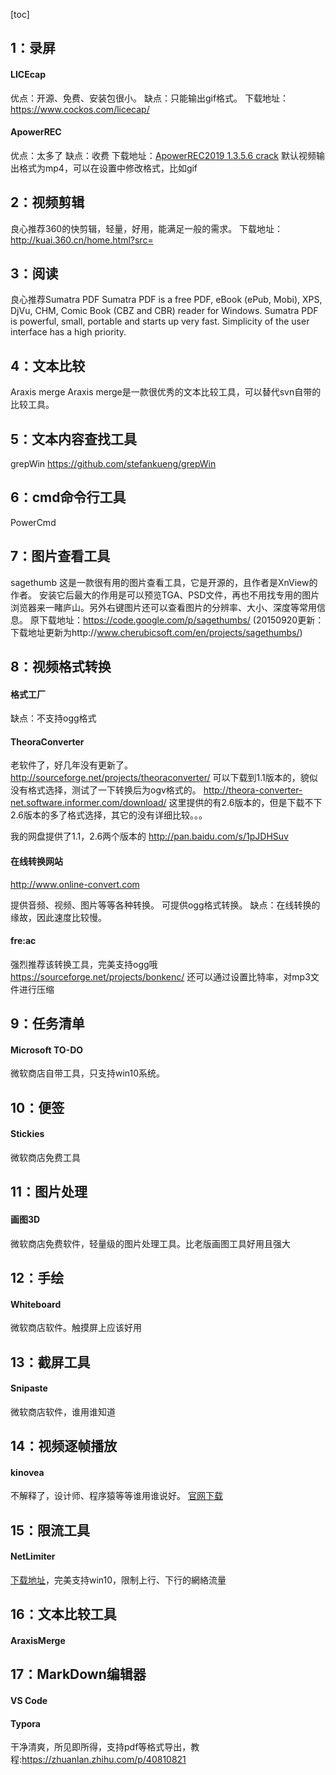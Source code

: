 [toc]
## 1：录屏
#### LICEcap
优点：开源、免费、安装包很小。
缺点：只能输出gif格式。
下载地址：https://www.cockos.com/licecap/

#### ApowerREC
优点：太多了
缺点：收费
下载地址：[ApowerREC2019 1.3.5.6 crack](https://download.csdn.net/download/iningwei/11058421)
默认视频输出格式为mp4，可以在设置中修改格式，比如gif

## 2：视频剪辑
良心推荐360的快剪辑，轻量，好用，能满足一般的需求。
下载地址：http://kuai.360.cn/home.html?src=

## 3：阅读
良心推荐Sumatra PDF
Sumatra PDF is a free PDF, eBook (ePub, Mobi), XPS, DjVu, CHM, Comic Book (CBZ and CBR) reader for Windows.
Sumatra PDF is powerful, small, portable and starts up very fast.
Simplicity of the user interface has a high priority.


## 4：文本比较
Araxis merge
Araxis merge是一款很优秀的文本比较工具，可以替代svn自带的比较工具。

## 5：文本内容查找工具
grepWin
https://github.com/stefankueng/grepWin

## 6：cmd命令行工具
PowerCmd

## 7：图片查看工具
sagethumb
这是一款很有用的图片查看工具，它是开源的，且作者是XnView的作者。
安装它后最大的作用是可以预览TGA、PSD文件，再也不用找专用的图片浏览器来一睹庐山。另外右键图片还可以查看图片的分辨率、大小、深度等常用信息。
原下载地址：https://code.google.com/p/sagethumbs/
(20150920更新：下载地址更新为http://www.cherubicsoft.com/en/projects/sagethumbs/)

## 8：视频格式转换

#### 格式工厂

缺点：不支持ogg格式

#### TheoraConverter
 老软件了，好几年没有更新了。
http://sourceforge.net/projects/theoraconverter/ 可以下载到1.1版本的，貌似没有格式选择，测试了一下转换后为ogv格式的。
http://theora-converter-net.software.informer.com/download/ 这里提供的有2.6版本的，但是下载不下
2.6版本的多了格式选择，其它的没有详细比较。。。

我的网盘提供了1.1，2.6两个版本的 http://pan.baidu.com/s/1pJDHSuv

#### 在线转换网站

http://www.online-convert.com

提供音频、视频、图片等等各种转换。
可提供ogg格式转换。
缺点：在线转换的缘故，因此速度比较慢。

#### fre:ac
强烈推荐该转换工具，完美支持ogg哦
https://sourceforge.net/projects/bonkenc/
还可以通过设置比特率，对mp3文件进行压缩


## 9：任务清单
#### Microsoft TO-DO
微软商店自带工具，只支持win10系统。

## 10：便签
#### Stickies
微软商店免费工具

## 11：图片处理
#### 画图3D
微软商店免费软件，轻量级的图片处理工具。比老版画图工具好用且强大

## 12：手绘
#### Whiteboard
微软商店软件。触摸屏上应该好用

## 13：截屏工具
#### Snipaste
微软商店软件，谁用谁知道

## 14：视频逐帧播放
#### kinovea
不解释了，设计师、程序猿等等谁用谁说好。
[官网下载](https://www.kinovea.org/)
## 15：限流工具
#### NetLimiter
[下载地址](https://download.csdn.net/download/iningwei/11871004)，完美支持win10，限制上行、下行的網絡流量

## 16：文本比较工具
#### AraxisMerge

## 17：MarkDown编辑器
#### VS Code
#### Typora
干净清爽，所见即所得，支持pdf等格式导出，教程:https://zhuanlan.zhihu.com/p/40810821